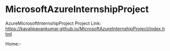 # MicrosoftAzureInternshipProject
AzureMicrosoftInternshipProject
Project Link: https://kavalipavankumar.github.io/MicrosoftAzureInternshipProject/index.html

Home:-

